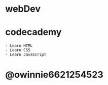 # webDev
# codecademy
    - Learn HTML
    - Learn CSS
    - Learn JavaScript

# @owinnie6621254523
